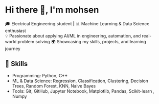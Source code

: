 # Hi there 👋, I'm mohsen

🎓 Electrical Engineering student |
📊 Machine Learning & Data Science enthusiast  
💡 Passionate about applying AI/ML in engineering, automation, and real-world problem solving
🌍 Showcasing my skills, projects, and learning journey
## 🔧 Skills
- Programming: Python, C++ 
- ML & Data Science: Regression, Classification, Clustering, Decision Trees, Random Forest, KNN, Naive Bayes  
- Tools: Git, GitHub, Jupyter Notebook, Matplotlib, Pandas, Scikit-learn , Numpy 

